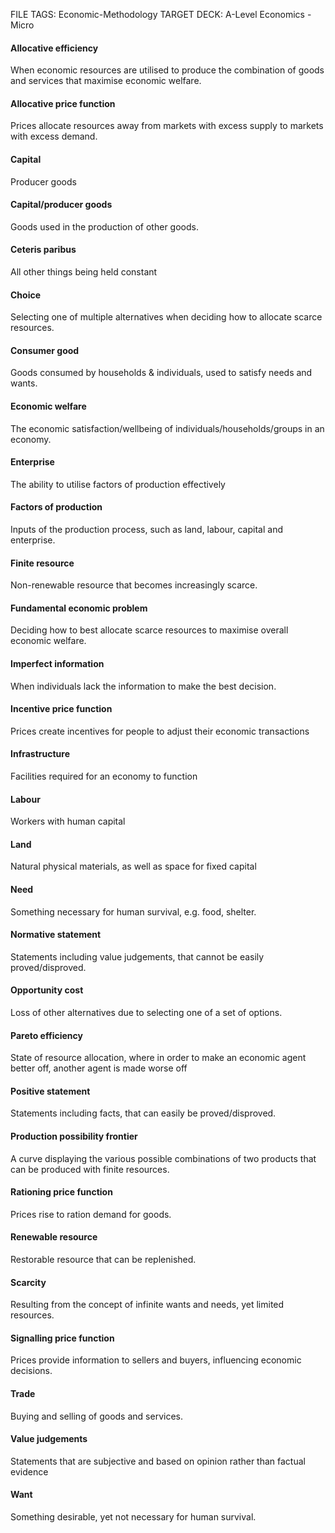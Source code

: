 FILE TAGS: Economic-Methodology
TARGET DECK: A-Level Economics - Micro

#### Allocative efficiency
When economic resources are utilised to produce the combination of
goods and services that maximise economic welfare.
<!--ID: 1711964131325-->

#### Allocative price function
Prices allocate resources away from markets with excess supply
to markets with excess demand.
<!--ID: 1711964131330-->

#### Capital
Producer goods
<!--ID: 1711964131334-->

#### Capital/producer goods
Goods used in the production of other goods.
<!--ID: 1711964131337-->

#### Ceteris paribus
All other things being held constant
<!--ID: 1711964131341-->

#### Choice
Selecting one of multiple alternatives when deciding how to allocate scarce resources.
<!--ID: 1711964131346-->

#### Consumer good
Goods consumed by households & individuals, used to satisfy needs and
wants.
<!--ID: 1711964131350-->

#### Economic welfare
The economic satisfaction/wellbeing of individuals/households/groups in
an economy.
#### Enterprise
The ability to utilise factors of production effectively
<!--ID: 1711964131354-->

#### Factors of production
Inputs of the production process, such as land, labour, capital and
enterprise.
<!--ID: 1711964131359-->

#### Finite resource
Non-renewable resource that becomes increasingly scarce.
<!--ID: 1711964131362-->

#### Fundamental economic problem
Deciding how to best allocate scarce resources to
maximise overall economic welfare.
<!--ID: 1711964131366-->

#### Imperfect information
When individuals lack the information to make the best decision.
#### Incentive price function
Prices create incentives for people to adjust their economic transactions
<!--ID: 1711964131370-->

#### Infrastructure 
Facilities required for an economy to function
<!--ID: 1711964131375-->

#### Labour 
Workers with human capital
<!--ID: 1711964131379-->

#### Land
Natural physical materials, as well as space for fixed capital
<!--ID: 1711964131382-->

#### Need
Something necessary for human survival, e.g. food, shelter.
<!--ID: 1711964131386-->

#### Normative statement
Statements including value judgements, that cannot be easily
proved/disproved.
<!--ID: 1711964131390-->

#### Opportunity cost
Loss of other alternatives due to selecting one of a set of options.
<!--ID: 1711964131394-->

#### Pareto efficiency
State of resource allocation, where in order to make an economic agent
better off, another agent is made worse off
<!--ID: 1711964131398-->

#### Positive statement
Statements including facts, that can easily be proved/disproved.
<!--ID: 1711964131401-->

#### Production possibility frontier
A curve displaying the various possible combinations of two
products that can be produced with finite resources.
<!--ID: 1711964131405-->

#### Rationing price function
Prices rise to ration demand for goods.
<!--ID: 1711964131410-->

#### Renewable resource
Restorable resource that can be replenished.
<!--ID: 1711964131414-->

#### Scarcity
Resulting from the concept of infinite wants and needs, yet limited resources.
<!--ID: 1711964131417-->

#### Signalling price function
Prices provide information to sellers and buyers, influencing
economic decisions.
<!--ID: 1711964131421-->

#### Trade
Buying and selling of goods and services.
<!--ID: 1711964131426-->

#### Value judgements
Statements that are subjective and based on opinion rather than factual
evidence
<!--ID: 1711964131429-->

#### Want
Something desirable, yet not necessary for human survival.
<!--ID: 1711964131434-->
